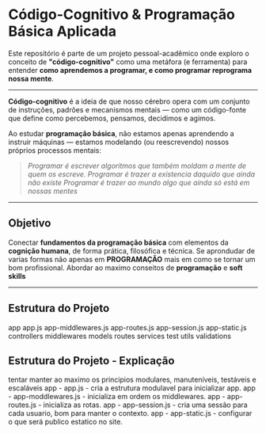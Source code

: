 # Código-Cognitivo & Programação Básica Aplicada

Este repositório é parte de um projeto pessoal-acadêmico onde exploro o conceito de **"código-cognitivo"** como uma metáfora (e ferramenta) para entender **como aprendemos a programar, e como programar reprograma nossa mente**.

---

**Código-cognitivo** é a ideia de que nosso cérebro opera com um conjunto de instruções, padrões e mecanismos mentais — como um código-fonte que define como percebemos, pensamos, decidimos e agimos.

Ao estudar **programação básica**, não estamos apenas aprendendo a instruir máquinas — estamos modelando (ou reescrevendo) nossos próprios processos mentais:

> _Programar é escrever algoritmos que também moldam a mente de quem os escreve._
> _Programar é trazer a existencia daquido que ainda não existe_
> _Programar é trazer ao mundo algo que ainda só está em nossas mentes_

---

## Objetivo

Conectar **fundamentos da programação básica** com elementos da **cognição humana**, de forma prática, filosófica e técnica.
Se aprondudar de varias formas não apenas em **PROGRAMAÇÃO** mais em como se tornar um bom profissional.
Abordar ao maximo conseitos de **programação** e **soft skills**

---

## Estrutura do Projeto

app
    app.js
    app-middlewares.js
    app-routes.js
    app-session.js
    app-static.js
controllers
middlewares
models
routes
services
test
utils
validations

## Estrutura do Projeto - Explicação
tentar manter ao maximo os principios modulares, manuteníveis, testáveis e escaláveis
app - app.js                - cria a estrutura modulavel para inicializar app.
app - app-moddlewares.js    - inicializa em ordem os middlewares.
app - app-routes.js         - inicializa as rotas.
app - app-session.js        - cria uma sessão para cada usuario, bom para manter o contexto.
app - app-static.js         - configurar o que será publico estatico no site.
